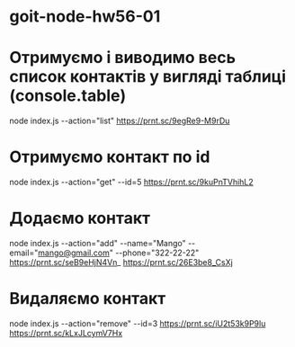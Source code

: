 # goit-node-hw56-01

# Отримуємо і виводимо весь список контактів у вигляді таблиці (console.table)
node index.js --action="list"
https://prnt.sc/9egRe9-M9rDu

# Отримуємо контакт по id
node index.js --action="get" --id=5
https://prnt.sc/9kuPnTVhihL2

# Додаємо контакт
node index.js --action="add" --name="Mango" --email="mango@gmail.com" --phone="322-22-22"
https://prnt.sc/seB9eHjN4Vn_
https://prnt.sc/26E3be8_CsXj

# Видаляємо контакт
node index.js --action="remove" --id=3
https://prnt.sc/iU2t53k9P9lu
https://prnt.sc/kLxJLcymV7Hx